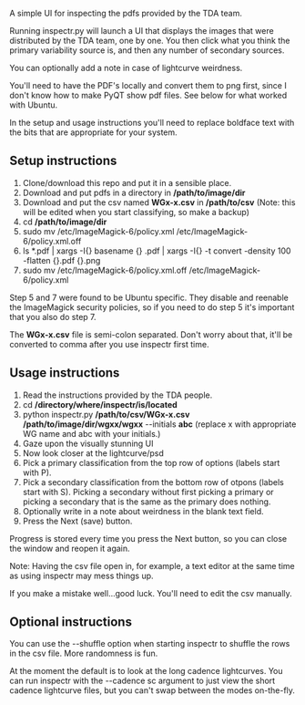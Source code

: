 A simple UI for inspecting the pdfs provided by the TDA team. 

Running inspectr.py will launch a UI that displays the images that were distributed by the TDA team, one by one. You then click what you think the primary variability source is, and then any number of secondary sources. 

You can optionally add a note in case of lightcurve weirdness. 

You'll need to have the PDF's locally and convert them to png first, since I don't know how to make PyQT show pdf files. See below for what worked with Ubuntu.

In the setup and usage instructions you'll need to replace boldface text with the bits that are appropriate for your system.

Setup instructions
------------------
1. Clone/download this repo and put it in a sensible place.
2. Download and put pdfs in a directory in **/path/to/image/dir**
3. Download and put the csv named **WGx-x.csv** in **/path/to/csv** (Note: this will be edited when you start classifying, so make a backup)
4. cd **/path/to/image/dir**
5. sudo mv /etc/ImageMagick-6/policy.xml /etc/ImageMagick-6/policy.xml.off
6. ls *.pdf | xargs -I{} basename {} .pdf | xargs -I{} -t convert -density 100 -flatten {}.pdf {}.png
7. sudo mv /etc/ImageMagick-6/policy.xml.off /etc/ImageMagick-6/policy.xml

Step 5 and 7 were found to be Ubuntu specific. They disable and reenable the ImageMagick security policies, so if you need to do step 5 it's important that you also do step 7.

The **WGx-x.csv** file is semi-colon separated. Don't worry about that, it'll be converted to comma after you use inspectr first time.

Usage instructions
------------------
1. Read the instructions provided by the TDA people.
2. cd **/directory/where/inspectr/is/located**
3. python inspectr.py **/path/to/csv/WGx-x.csv** **/path/to/image/dir/wgxx/wgxx** --initials **abc** (replace x with appropriate WG name and abc with your initials.)
4. Gaze upon the visually stunning UI
5. Now look closer at the lightcurve/psd
6. Pick a primary classification from the top row of options (labels start with P).
7. Pick a secondary classification from the bottom row of otpons (labels start with S). Picking a secondary without first picking a primary or picking a secondary that is the same as the primary does nothing.
8. Optionally write in a note about weirdness in the blank text field.
9. Press the Next (save) button.

Progress is stored every time you press the Next button, so you can close the window and reopen it again. 

Note: Having the csv file open in, for example, a text editor at the same time as using inspectr may mess things up.

If you make a mistake well...good luck. You'll need to edit the csv manually. 

Optional instructions
---------------------
You can use the --shuffle option when starting inspectr to shuffle the rows in the csv file. More randomness is fun. 

At the moment the default is to look at the long cadence lightcurves. You can run inspectr with the --cadence sc argument to just view the short cadence lightcurve files, but you can't swap between the modes on-the-fly. 
